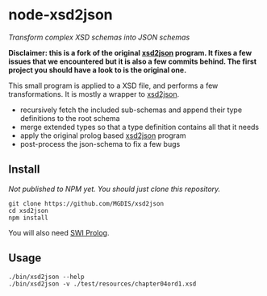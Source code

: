 node-xsd2json
=============

*Transform complex XSD schemas into JSON schemas*

**Disclaimer: this is a fork of the original [xsd2json](https://github.com/fnogatz/xsd2json) program.
It fixes a few issues that we encountered but it is also a few commits behind.
The first project you should have a look to is the original one.**

This small program is applied to a XSD file, and performs a few transformations. It is mostly a wrapper to [xsd2json](https://github.com/fnogatz/xsd2json).

  - recursively fetch the included sub-schemas and append their type definitions to the root schema
  - merge extended types so that a type definition contains all that it needs
  - apply the original prolog based [xsd2json](https://github.com/fnogatz/xsd2json) program
  - post-process the json-schema to fix a few bugs

Install
-------

*Not published to NPM yet. You should just clone this repository.*

    git clone https://github.com/MGDIS/xsd2json
    cd xsd2json
    npm install

You will also need [SWI Prolog](http://swi-prolog.org/).

Usage
-----

    ./bin/xsd2json --help
    ./bin/xsd2json -v ./test/resources/chapter04ord1.xsd
